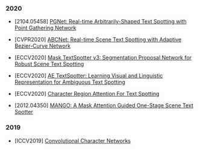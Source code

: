 
### 2020

- [2104.05458] [PGNet: Real-time Arbitrarily-Shaped Text Spotting with Point Gathering Network](https://arxiv.org/abs/2104.05458)

- [CVPR2020] [ABCNet: Real-time Scene Text Spotting with Adaptive Bezier-Curve Network](https://arxiv.org/abs/2002.10200)

- [ECCV2020] [Mask TextSpotter v3: Segmentation Proposal Network for Robust Scene Text Spotting](https://arxiv.org/abs/2007.09482)

- [ECCV2020] [AE TextSpotter: Learning Visual and Linguistic Representation for Ambiguous Text Spotting](https://arxiv.org/abs/2008.00714)

- [ECCV2020] [Character Region Attention For Text Spotting](https://arxiv.org/abs/2007.09629)

- [2012.04350] [MANGO: A Mask Attention Guided One-Stage Scene Text Spotter](https://arxiv.org/abs/2012.04350)

### 2019

- [ICCV2019] [Convolutional Character Networks](https://arxiv.org/abs/1910.07954)
